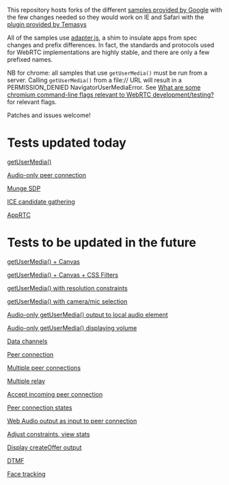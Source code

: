 
This repository hosts forks of the different [samples provided by Google](https://github.com/GoogleChrome/webrtc) with the  few changes needed so they would work on IE and Safari with the [plugin provided by Temasys](http://plugin.temasys.com.sg/0.8.512/)

All of the samples use [adapter.js](https://github.com/Temasys/AdapterJS), a shim to insulate apps from spec changes and prefix differences. In fact, the standards and protocols used for WebRTC implementations are highly stable, and there are only a few prefixed names. 

NB for chrome: all samples that use `getUserMedia()` must be run from a server. Calling `getUserMedia()` from a file:// URL will result in a PERMISSION_DENIED NavigatorUserMediaError.  See [What are some chromium command-line flags relevant to WebRTC development/testing?](http://www.webrtc.org/chrome#TOC-What-are-some-chromium-command-line-flags-relevant-to-WebRTC-development-testing-) for relevant flags.

Patches and issues welcome!

Tests updated today
=========

[getUserMedia()](https://github.com/TemasysCommunications/Google-WebRTC-Samples/tree/master/samples/web/content/getusermedia) 

[Audio-only peer connection](https://github.com/TemasysCommunications/Google-WebRTC-Samples/tree/master/samples/web/content/peerconnection-audio)

[Munge SDP](https://github.com/TemasysCommunications/Google-WebRTC-Samples/tree/master/samples/web/content/munge-sdp)

[ICE candidate gathering](https://github.com/TemasysCommunications/Google-WebRTC-Samples/tree/master/samples/web/content/trickle-ice)

[AppRTC](https://github.com/TemasysCommunications/Google-WebRTC-Samples/tree/master/samples/web/content/apprtc)

Tests to be updated in the future
=========

[getUserMedia() + Canvas](http://googlechrome.github.io/webrtc/samples/web/content/getusermedia-canvas)

[getUserMedia() + Canvas + CSS Filters](http://googlechrome.github.io/webrtc/samples/web/content/getusermedia-filter)

[getUserMedia() with resolution constraints](http://googlechrome.github.io/webrtc/samples/web/content/getusermedia-resolution)

[getUserMedia() with camera/mic selection](http://googlechrome.github.io/webrtc/samples/web/content/getusermedia-source)

[Audio-only getUserMedia() output to local audio element](http://googlechrome.github.io/webrtc/samples/web/content/getusermedia-audio)

[Audio-only getUserMedia() displaying volume](http://googlechrome.github.io/webrtc/samples/web/content/getusermedia-volume)

[Data channels](http://googlechrome.github.io/webrtc/samples/web/content/datachannel)

[Peer connection](http://googlechrome.github.io/webrtc/samples/web/content/peerconnection)

[Multiple peer connections](http://googlechrome.github.io/webrtc/samples/web/content/multiple)

[Multiple relay](http://googlechrome.github.io/webrtc/samples/web/content/multiple-relay)

[Accept incoming peer connection](http://googlechrome.github.io/webrtc/samples/web/content/pr-answer)

[Peer connection states](http://googlechrome.github.io/webrtc/samples/web/content/peerconnection-states)

[Web Audio output as input to peer connection](http://googlechrome.github.io/webrtc/samples/web/content/webaudio-input)

[Adjust constraints, view stats](http://googlechrome.github.io/webrtc/samples/web/content/constraints)

[Display createOffer output](http://googlechrome.github.io/webrtc/samples/web/content/create-offer)

[DTMF](http://googlechrome.github.io/webrtc/samples/web/content/dtmf)

[Face tracking](http://googlechrome.github.io/webrtc/samples/web/content/face)
